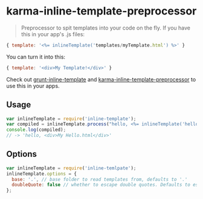 # karma-inline-template-preprocessor

> Preprocessor to spit templates into your code on the fly. If you have this in your app's .js files:
```js
{ template: '<%= inlineTemplate('templates/myTemplate.html') %>' }
```
You can turn it into this:
```js
{ template: '<div>My Template!</div>' }
```

Check out [grunt-inline-template](http://github.com/ajoslin/grunt-inline-template) and [karma-inline-template-preprocessor](http://github.com/ajoslin/karma-inline-template-preprocessor) to use this in your apps.


## Usage

```js
var inlineTemplate = require('inline-template');
var compiled = inlineTemplate.process("hello, <%= inlineTemplate('hello.html') %>!");
console.log(compiled);
// -> 'hello, <div>My Hello.html</div>'
```

## Options

```js
var inlineTemplate = require('inline-temlpate');
inlineTemplate.options = {
  base: '.', // base folder to read templates from, defaults to '.'
  doubleQuote: false // whether to escape double quotes. Defaults to escaping single quotes.
};
```
